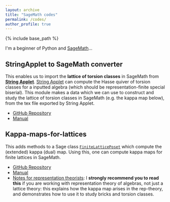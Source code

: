 ```yaml
---
layout: archive
title: "SageMath codes"
permalink: /codes/
author_profile: true
---
```


{% include base_path %}

I'm a beginner of Python and [SageMath](https://www.sagemath.org/)...

## StringApplet to SageMath converter
This enables us to import the **lattice of torsion classes** in SageMath from **[String Applet](https://www.math.uni-bielefeld.de/~jgeuenich/string-applet/)**. [String Applet](https://www.math.uni-bielefeld.de/~jgeuenich/string-applet/) can compute the Hasse quiver of torsion classes for a inputted algebra (which should be representation-finite special biserial).
This module makes a data which we can use to construct and study the lattice of torsion classes in SageMath (e.g. the kappa map below), from the tex file exported by String Applet.

- [GitHub Repository](https://github.com/haruhisa-enomoto/StringApplet-to-SageMath-converter)
- [Manual](https://nbviewer.jupyter.org/github/haruhisa-enomoto/StringApplet-to-SageMath-converter/blob/main/Manual.ipynb)



## Kappa-maps-for-lattices
This adds methods to
a Sage class [`FiniteLatticePoset`](https://doc.sagemath.org/html/en/reference/combinat/sage/combinat/posets/lattices.html#sage.combinat.posets.lattices.FiniteLatticePoset)
which compute the (extended) kappa (dual) map.
Using this, one can compute kappa maps for finite lattices in SageMath.

- [GitHub Repository](https://github.com/haruhisa-enomoto/kappa-map-for-lattices)
- [Manual](https://nbviewer.jupyter.org/github/haruhisa-enomoto/kappa-map-for-lattices/blob/main/Manual.ipynb)
- [Notes for representation theorists](https://nbviewer.jupyter.org/github/haruhisa-enomoto/kappa-map-for-lattices/blob/main/for-rep-theorists.ipynb):
I **strongly recommend you to read this** if you are working with representation theory of algebras, not just a lattice theory: this explains how the kappa map arises in the rep-theory, and demonstrates how to use it to study bricks and torsion classes.
